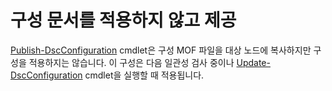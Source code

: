 # <a name="deliver-a-configuration-document-without-applying"></a>구성 문서를 적용하지 않고 제공

[Publish-DscConfiguration](https://technet.microsoft.com/library/mt517875.aspx) cmdlet은 구성 MOF 파일을 대상 노드에 복사하지만 구성을 적용하지는 않습니다. 이 구성은 다음 일관성 검사 중이나 [Update-DscConfiguration](https://technet.microsoft.com/library/mt143541.aspx) cmdlet을 실행할 때 적용됩니다.

